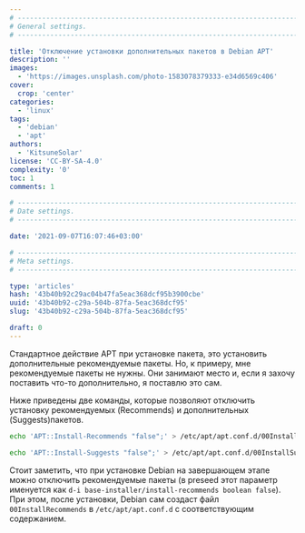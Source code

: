 ```yaml
---
# -------------------------------------------------------------------------------------------------------------------- #
# General settings.
# -------------------------------------------------------------------------------------------------------------------- #

title: 'Отключение установки дополнительных пакетов в Debian APT'
description: ''
images:
  - 'https://images.unsplash.com/photo-1583078379333-e34d6569c406'
cover:
  crop: 'center'
categories:
  - 'linux'
tags:
  - 'debian'
  - 'apt'
authors:
  - 'KitsuneSolar'
license: 'CC-BY-SA-4.0'
complexity: '0'
toc: 1
comments: 1

# -------------------------------------------------------------------------------------------------------------------- #
# Date settings.
# -------------------------------------------------------------------------------------------------------------------- #

date: '2021-09-07T16:07:46+03:00'

# -------------------------------------------------------------------------------------------------------------------- #
# Meta settings.
# -------------------------------------------------------------------------------------------------------------------- #

type: 'articles'
hash: '43b40b92c29ac04b47fa5eac368dcf95b3900cbe'
uuid: '43b40b92-c29a-504b-87fa-5eac368dcf95'
slug: '43b40b92-c29a-504b-87fa-5eac368dcf95'

draft: 0
---
```


Стандартное действие APT при установке пакета, это установить дополнительные рекомендуемые пакеты. Но, к примеру, мне рекомендуемые пакеты не нужны. Они занимают место и, если я захочу поставить что-то дополнительно, я поставлю это сам.

<!--more-->

Ниже приведены две команды, которые позволяют отключить установку рекомендуемых (Recommends) и дополнительных (Suggests)пакетов.

```sh
echo 'APT::Install-Recommends "false";' > /etc/apt/apt.conf.d/00InstallRecommends
```

```sh
echo 'APT::Install-Suggests "false";' > /etc/apt/apt.conf.d/00InstallSuggests
```

Стоит заметить, что при установке Debian на завершающем этапе можно отключить рекомендуемые пакеты (в preseed этот параметр именуется как `d-i base-installer/install-recommends boolean false`). При этом, после установки, Debian сам создаст файл `00InstallRecommends` в `/etc/apt/apt.conf.d` с соответствующим содержанием.
